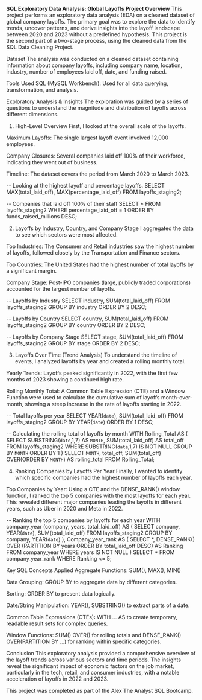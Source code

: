 **SQL Exploratory Data Analysis: Global Layoffs**
**Project Overview**
This project performs an exploratory data analysis (EDA) on a cleaned dataset of global company layoffs. The primary goal was to explore the data to identify trends, uncover patterns, and derive insights into the layoff landscape between 2020 and 2023 without a predefined hypothesis. This project is the second part of a two-stage process, using the cleaned data from the SQL Data Cleaning Project.

Dataset
The analysis was conducted on a cleaned dataset containing information about company layoffs, including company name, location, industry, number of employees laid off, date, and funding raised.

Tools Used
SQL (MySQL Workbench): Used for all data querying, transformation, and analysis.

Exploratory Analysis & Insights
The exploration was guided by a series of questions to understand the magnitude and distribution of layoffs across different dimensions.

1. High-Level Overview
First, I looked at the overall scale of the layoffs.

Maximum Layoffs: The single largest layoff event involved 12,000 employees.

Company Closures: Several companies laid off 100% of their workforce, indicating they went out of business.

Timeline: The dataset covers the period from March 2020 to March 2023.

-- Looking at the highest layoff and percentage layoffs.
SELECT MAX(total_laid_off), MAX(percentage_laid_off)
FROM layoffs_staging2;

-- Companies that laid off 100% of their staff
SELECT *
FROM layoffs_staging2
WHERE percentage_laid_off = 1
ORDER BY funds_raised_millions DESC;

2. Layoffs by Industry, Country, and Company Stage
I aggregated the data to see which sectors were most affected.

Top Industries: The Consumer and Retail industries saw the highest number of layoffs, followed closely by the Transportation and Finance sectors.

Top Countries: The United States had the highest number of total layoffs by a significant margin.

Company Stage: Post-IPO companies (large, publicly traded corporations) accounted for the largest number of layoffs.

-- Layoffs by Industry
SELECT industry, SUM(total_laid_off)
FROM layoffs_staging2
GROUP BY industry
ORDER BY 2 DESC;

-- Layoffs by Country
SELECT country, SUM(total_laid_off)
FROM layoffs_staging2
GROUP BY country
ORDER BY 2 DESC;

-- Layoffs by Company Stage
SELECT stage, SUM(total_laid_off)
FROM layoffs_staging2
GROUP BY stage
ORDER BY 2 DESC;

3. Layoffs Over Time (Trend Analysis)
To understand the timeline of events, I analyzed layoffs by year and created a rolling monthly total.

Yearly Trends: Layoffs peaked significantly in 2022, with the first few months of 2023 showing a continued high rate.

Rolling Monthly Total: A Common Table Expression (CTE) and a Window Function were used to calculate the cumulative sum of layoffs month-over-month, showing a steep increase in the rate of layoffs starting in 2022.

-- Total layoffs per year
SELECT YEAR(`date`), SUM(total_laid_off)
FROM layoffs_staging2
GROUP BY YEAR(`date`)
ORDER BY 1 DESC;

-- Calculating the rolling total of layoffs by month
WITH Rolling_Total AS
(
    SELECT SUBSTRING(`date`,1,7) AS `MONTH`, SUM(total_laid_off) AS total_off
    FROM layoffs_staging2
    WHERE SUBSTRING(`date`,1,7) IS NOT NULL
    GROUP BY `MONTH`
    ORDER BY 1
)
SELECT `MONTH`, total_off, SUM(total_off) OVER(ORDER BY `MONTH`) AS rolling_total
FROM Rolling_Total;

4. Ranking Companies by Layoffs Per Year
Finally, I wanted to identify which specific companies had the highest number of layoffs each year.

Top Companies by Year: Using a CTE and the DENSE_RANK() window function, I ranked the top 5 companies with the most layoffs for each year. This revealed different major companies leading the layoffs in different years, such as Uber in 2020 and Meta in 2022.

-- Ranking the top 5 companies by layoffs for each year
WITH company_year (company, years, total_laid_off) AS
(
    SELECT company, YEAR(`date`), SUM(total_laid_off)
    FROM layoffs_staging2
    GROUP BY company, YEAR(`date`)
), Company_year_rank AS
(
    SELECT *,
    DENSE_RANK() OVER (PARTITION BY years ORDER BY total_laid_off DESC) AS Ranking
    FROM company_year
    WHERE years IS NOT NULL
)
SELECT *
FROM company_year_rank
WHERE Ranking <= 5;

Key SQL Concepts Applied
Aggregate Functions: SUM(), MAX(), MIN()

Data Grouping: GROUP BY to aggregate data by different categories.

Sorting: ORDER BY to present data logically.

Date/String Manipulation: YEAR(), SUBSTRING() to extract parts of a date.

Common Table Expressions (CTEs): WITH ... AS to create temporary, readable result sets for complex queries.

Window Functions: SUM() OVER() for rolling totals and DENSE_RANK() OVER(PARTITION BY ...) for ranking within specific categories.

Conclusion
This exploratory analysis provided a comprehensive overview of the layoff trends across various sectors and time periods. The insights reveal the significant impact of economic factors on the job market, particularly in the tech, retail, and consumer industries, with a notable acceleration of layoffs in 2022 and 2023.

This project was completed as part of the Alex The Analyst SQL Bootcamp.
